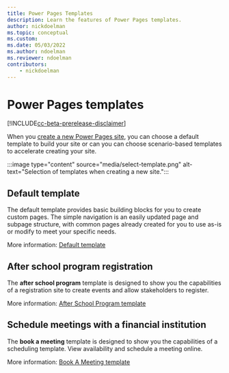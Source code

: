 ```yaml
---
title: Power Pages Templates
description: Learn the features of Power Pages templates.
author: nickdoelman
ms.topic: conceptual
ms.custom: 
ms.date: 05/03/2022
ms.author: ndoelman
ms.reviewer: ndoelman
contributors:
    - nickdoelman
---
```


# Power Pages templates

[!INCLUDE[cc-beta-prerelease-disclaimer](../includes/cc-beta-prerelease-disclaimer.md)]

When you [create a new Power Pages site](../getting-started/create-manage.md), you can choose a default template to build your site or can you can choose scenario-based templates to accelerate creating your site.

:::image type="content" source="media/select-template.png" alt-text="Selection of templates when creating a new site.":::

## Default template

The default template provides basic building blocks for you to create custom pages. The simple navigation is an easily updated page and subpage structure, with common pages already created for you to use as-is or modify to meet your specific needs.

More information: [Default template](default-template.md)

## After school program registration

The **after school program** template is designed to show you the capabilities of a registration site to create events and allow stakeholders to register.

More information: [After School Program template](after-school.md)

## Schedule meetings with a financial institution

The **book a meeting** template is designed to show you the capabilities of a scheduling template. View availability and schedule a meeting online. 

More information: [Book A Meeting template](book-a-meeting.md)
